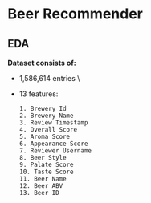 # Beer Recommender

## EDA
**Dataset consists of:**

- 1,586,614 entries \
- 13 features: 

      1. Brewery Id
      2. Brewery Name
      3. Review Timestamp
      4. Overall Score
      5. Aroma Score
      6. Appearance Score
      7. Reviewer Username
      8. Beer Style
      9. Palate Score
      10. Taste Score
      11. Beer Name
      12. Beer ABV
      13. Beer ID
